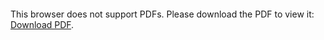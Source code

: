 <object data="https://github.com/naumovdk/proover/blob/main/README.pdf" type="application/pdf">
    <embed src="https://github.com/naumovdk/proover/blob/main/README.pdf">
        <p>This browser does not support PDFs. Please download the PDF to view it: <a href="https://github.com/naumovdk/proover/blob/main/README.pdf">Download PDF</a>.</p>
    </embed>
</object>
